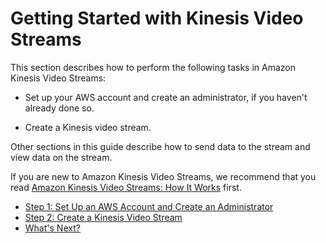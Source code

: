# Getting Started with Kinesis Video Streams<a name="getting-started"></a>

 This section describes how to perform the following tasks in Amazon Kinesis Video Streams: 

+ Set up your AWS account and create an administrator, if you haven't already done so\.

+ Create a Kinesis video stream\.

Other sections in this guide describe how to send data to the stream and view data on the stream\.

If you are new to Amazon Kinesis Video Streams, we recommend that you read [Amazon Kinesis Video Streams: How It Works](how-it-works.md) first\. 


+ [Step 1: Set Up an AWS Account and Create an Administrator](gs-account.md)
+ [Step 2: Create a Kinesis Video Stream](gs-createstream.md)
+ [What's Next?](gs-console-whatnext.md)